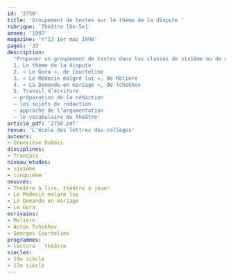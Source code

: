 ```yaml
---
id: '2750'
title: 'Groupement de textes sur le thème de la dispute '
rubrique: 'Théâtre [6e-5e]'
annee: '1997'
magazine: 'n°13 1er mai 1998'
pages: '33'
description: 
  'Proposer un groupement de textes dans les classes de sixième ou de cinquième peut paraître une démarche surprenante. Pourtant, il peut convenir à l’approche du genre théâtral, souvent peu connu dans les premières classes de collège. La confrontation de petites scènes permet d’aborder, sans lasser, quelques aspects génériques importants, de familiariser les élèves avec des savoirs favorisant l’accès à des pièces complètes.
  1. Le thème de la dispute
  2. « Le Gora », de Courteline
  3. « Le Médecin malgré lui », de Molière
  4. « La Demande en mariage », de Tchekhov
  5. Travail d’écriture
  – préparation de la rédaction
  – les sujets de rédaction
  – approche de l’argumentation
  – le vocabulaire du théâtre'
article_pdf: '2750.pdf'
revue: 'L’école des lettres des collèges'
auteurs:
- Geneviève Dubois
disciplines:
- français
niveau_etudes:
- sixième
- cinquième
oeuvres:
- Théâtre à lire, théâtre à jouer
- Le Médecin malgré lui
- La Demande en mariage
- Le Gora
ecrivains:
- Molière
- Anton Tchekhov
- Georges Courteline
programmes:
- lecture - théâtre
siecles:
- 19e siècle
- 17e siècle
---
```

